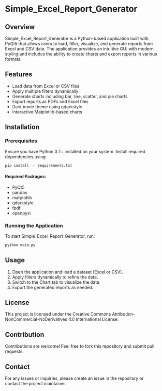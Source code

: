 # Simple_Excel_Report_Generator

## Overview
Simple_Excel_Report_Generator is a Python-based application built with PyQt5 that allows users to load, filter, visualize, and generate reports from Excel and CSV data. The application provides an intuitive GUI with modern styling and includes the ability to create charts and export reports in various formats.

## Features
- Load data from Excel or CSV files
- Apply multiple filters dynamically
- Generate charts including bar, line, scatter, and pie charts
- Export reports as PDFs and Excel files
- Dark mode theme using qdarkstyle
- Interactive Matplotlib-based charts

## Installation
### Prerequisites
Ensure you have Python 3.7+ installed on your system. Install required dependencies using:
```sh
pip install -r requirements.txt
```

#### Required Packages:
- PyQt5
- pandas
- matplotlib
- qdarkstyle
- fpdf
- openpyxl

### Running the Application
To start Simple_Excel_Report_Generator, run:
```sh
python main.py
```

## Usage
1. Open the application and load a dataset (Excel or CSV).
2. Apply filters dynamically to refine the data.
3. Switch to the Chart tab to visualize the data.
4. Export the generated reports as needed.

## License
This project is licensed under the Creative Commons Attribution-NonCommercial-NoDerivatives 4.0 International License.

## Contribution
Contributions are welcome! Feel free to fork this repository and submit pull requests.

## Contact
For any issues or inquiries, please create an issue in the repository or contact the project maintainer.

